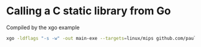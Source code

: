 # Calling a C static library from Go

Compiled by the xgo example

```sh  
xgo -ldflags "-s -w" -out main-exe --targets=linux/mips github.com/pauldeng/go-interlang/go_to_c/xgo_static_c_lib

```
